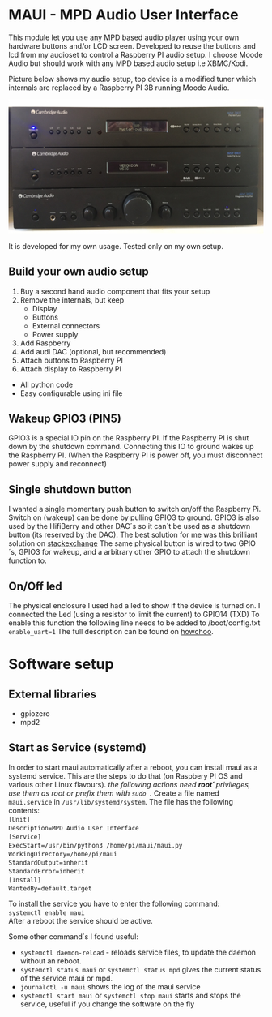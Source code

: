 # MAUI - MPD Audio User Interface
This module let you use any MPD based audio player using your own hardware buttons and/or LCD screen. Developed to reuse the buttons and lcd from my audioset to control a Raspberry PI audio setup. I choose Moode Audio but should work with any MPD based audio setup i.e XBMC/Kodi.

Picture below shows my audio setup, top device is a modified tuner which internals are replaced by a Raspberry PI 3B running Moode Audio.

![cambridge audio setup](pics/frontview.jpeg)

It is developed for my own usage. Tested only on my own setup.

## Build your own audio setup
1. Buy a second hand audio component that fits your setup
1. Remove the internals, but keep
	* Display
	* Buttons
	* External connectors
	* Power supply
1. Add Raspberry
1. Add audi DAC (optional, but recommended)
1. Attach buttons to Raspberry PI
1. Attach display to Raspberry PI

* All python code
* Easy configurable using ini file


## Wakeup GPIO3 (PIN5)
GPIO3 is a special IO pin on the Raspberry PI. If the Raspberry PI is shut down by the shutdown command. Connecting this IO to ground wakes up the Raspberry PI. (When the Raspberry PI is power off, you must disconnect power supply and reconnect)

## Single shutdown button
I wanted a single momentary push button to switch on/off the Raspberry Pi. Switch on (wakeup) can be done by pulling GPIO3 to ground. 
GPIO3 is also used by the HifiBerry and other DAC´s so it can´t be used as a shutdown button (its reserved by the DAC).
The best solution for me was this brilliant solution on [stackexchange](https://raspberrypi.stackexchange.com/questions/47832/shutdown-button-for-raspberry-pi-with-hifiberry-amp-hat)
The same physical button is wired to two GPIO´s, GPIO3 for wakeup, and a arbitrary other GPIO to attach the shutdown function to.

## On/Off led
The physical enclosure I used had a led to show if the device is turned on. I connected the Led (using a resistor to limit the current) to GPIO14 (TXD)
To enable this function the following line needs to be added to /boot/config.txt
`enable_uart=1`
The full description can be found on [howchoo](https://howchoo.com/g/ytzjyzy4m2e/build-a-simple-raspberry-pi-led-power-status-indicator).

# Software setup

## External libraries
* gpiozero
* mpd2

## Start as Service (systemd)
In order to start maui automatically after a reboot, you can install maui as a systemd service. This are the steps to do that (on Raspbery PI OS and various other Linux flavours).
*the following actions need **root´** privileges, use them as root or prefix them with `sudo `.*
Create a file named `maui.service` in `/usr/lib/systemd/system`. The file has the following contents:<br>
`[Unit]`<br>
`Description=MPD Audio User Interface`<br>
`[Service]`<br>
`ExecStart=/usr/bin/python3 /home/pi/maui/maui.py`<br>
`WorkingDirectory=/home/pi/maui`<br>
`StandardOutput=inherit`<br>
`StandardError=inherit`<br>
`[Install]`<br>
`WantedBy=default.target`<br>

To install the service you have to enter the following command:<br>
`systemctl enable maui`<br>
After a reboot the service should be active.

Some other command´s I found useful:
* `systemctl daemon-reload` - reloads service files, to update the daemon without an reboot.
* `systemctl status maui` or `systemctl status mpd` gives the current status of the service maui or mpd.
* `journalctl -u maui` shows the log of the maui service
* `systemctl start maui` or `systemctl stop maui` starts and stops the service, useful if you change the software on the fly


